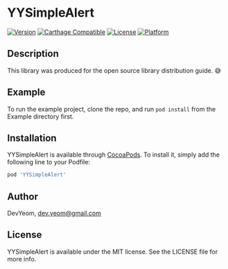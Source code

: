 # YYSimpleAlert

[![Version](https://img.shields.io/cocoapods/v/YYSimpleAlert.svg?style=flat)](https://cocoapods.org/pods/YYSimpleAlert)
[![Carthage Compatible](https://img.shields.io/badge/Carthage-compatible-4BC51D.svg?style=flat)](https://github.com/Carthage/Carthage)
[![License](https://img.shields.io/cocoapods/l/YYSimpleAlert.svg?style=flat)](https://cocoapods.org/pods/YYSimpleAlert)
[![Platform](https://img.shields.io/cocoapods/p/YYSimpleAlert.svg?style=flat)](https://cocoapods.org/pods/YYSimpleAlert)

## Description

This library was produced for the open source library distribution guide. 😅

## Example

To run the example project, clone the repo, and run `pod install` from the Example directory first.

## Installation

YYSimpleAlert is available through [CocoaPods](https://cocoapods.org). To install
it, simply add the following line to your Podfile:

```ruby
pod 'YYSimpleAlert'
```

## Author

DevYeom, dev.yeom@gmail.com

## License

YYSimpleAlert is available under the MIT license. See the LICENSE file for more info.
